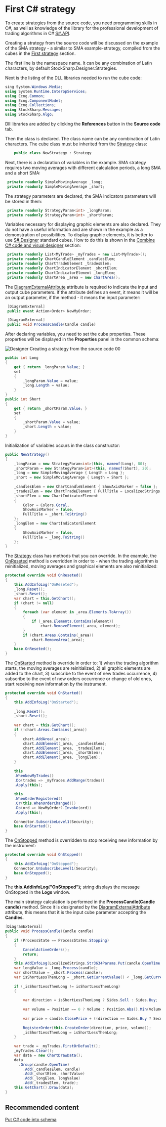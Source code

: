 # First C\# strategy

To create strategies from the source code, you need programming skills in C\#, as well as knowledge of the library for the professional development of trading algorithms in C\# [S\#.API](StockSharpAbout.md).

Creating a strategy from the source code will be discussed on the example of the SMA strategy \- a similar to SMA example\-strategy, compiled from the cubes in the [First strategy](Designer_Algorithm_creation_of_elements.md) section.

The first line is the namespace name. It can be any combination of Latin characters, by default StockSharp.Designer.Strategies.

Next is the listing of the DLL libraries needed to run the cube code:

```cs
sing System.Windows.Media;
using System.Runtime.InteropServices;
using Ecng.Common;
using Ecng.ComponentModel;
using Ecng.Collections;
using StockSharp.Messages;
using StockSharp.Algo;
```

Dll libraries are added by clicking the **References** button in the **Source code** tab.

Then the class is declared. The class name can be any combination of Latin characters. The cube class must be inherited from the [Strategy](../api/StockSharp.Algo.Strategies.Strategy.html) class:

```cs
	public class NewStrategy : Strategy
```

Next, there is a declaration of variables in the example. SMA strategy requires two moving averages with different calculation periods, a long SMA and a short SMA:

```cs
 private readonly SimpleMovingAverage _long;
 private readonly SimpleMovingAverage _short;
```

The strategy parameters are declared, the SMA indicators parameters will be stored in them:

```cs
 private readonly StrategyParam<int> _longParam;
 private readonly StrategyParam<int> _shortParam;
```

Variables necessary for displaying graphic elements are also declared. They do not have a useful information and are shown in the example as a demonstration of possibilities. To display graphic elements, it is better to use [S\#.Designer](Designer.md) standard cubes. How to do this is shown in the [Combine C\# code and visual designer](Designer_Combine_Source_code_and_standard_elements.md) section:

```cs
 private readonly List<MyTrade> _myTrades = new List<MyTrade>();
 private readonly ChartCandleElement _candlesElem;
 private readonly ChartTradeElement _tradesElem;
 private readonly ChartIndicatorElement _shortElem;
 private readonly ChartIndicatorElement _longElem; 
 private readonly ChartArea _area = new ChartArea();
```

The [DiagramExternalAttribute](../api/StockSharp.Xaml.Diagram.Elements.DiagramExternalAttribute.html) attribute is required to indicate the input and output cube parameters. If the attribute defines an event, it means it will be an output parameter, if the method \- it means the input parameter:

```cs
 [DiagramExternal]
 public event Action<Order> NewMyOrder;
```
```cs
 [DiagramExternal]
 public void ProcessCandle(Candle candle)
```

After declaring variables, you need to set the cube properties. These properties will be displayed in the **Properties** panel in the common schema:

![Designer Creating a strategy from the source code 00](../images/Designer_Creating_strategy_from_source_code_00.png)

```cs
public int Long
{
    get { return _longParam.Value; }
    set
    {
        _longParam.Value = value;
        _long.Length = value;
    }
}
public int Short
{
    get { return _shortParam.Value; }
    set
    {
        _shortParam.Value = value;
        _short.Length = value;
    }
}
```

Initialization of variables occurs in the class constructor:

```cs
public NewStrategy()
{
    _longParam = new StrategyParam<int>(this, nameof(Long), 80);
    _shortParam = new StrategyParam<int>(this, nameof(Short), 20);
    _long = new SimpleMovingAverage { Length = Long };
    _short = new SimpleMovingAverage { Length = Short };
    
    _candlesElem = new ChartCandleElement { ShowAxisMarker = false };
    _tradesElem = new ChartTradeElement { FullTitle = LocalizedStrings.Str985 };
    _shortElem = new ChartIndicatorElement
    {
        Color = Colors.Coral,
        ShowAxisMarker = false,
        FullTitle = _short.ToString()
    };
    _longElem = new ChartIndicatorElement
    {
        ShowAxisMarker = false,
        FullTitle = _long.ToString()
    };
}
```

The [Strategy](../api/StockSharp.Algo.Strategies.Strategy.html) class has methods that you can override. In the example, the [OnReseted](../api/StockSharp.Algo.Strategies.Strategy.OnReseted.html) method is overridden in order to \- when the trading algorithm is reinitialized, moving averages and graphical elements are also reinitialized:

```cs
protected override void OnReseted()
{
    this.AddInfoLog("OnReseted");
    _long.Reset();
    _short.Reset();
    var chart = this.GetChart();
    if (chart != null)
    {
        foreach (var element in _area.Elements.ToArray())
        {
            if (_area.Elements.Contains(element))
                chart.RemoveElement(_area, element);
        }
        if (chart.Areas.Contains(_area))
            chart.RemoveArea(_area);
    }
    base.OnReseted();
}
```

The [OnStarted](../api/StockSharp.Algo.Strategies.Strategy.OnStarted.html) method is override in order to: 1) when the trading algorithm starts, the moving averages are reinitialized, 2) all graphic elements are added to the chart, 3) subscribe to the event of new trades occurrence, 4) subscribe to the event of new orders occurrence or change of old ones, start receiving new information by the instrument.

```cs
protected override void OnStarted()
{
    this.AddInfoLog("OnStarted");
    
    _long.Reset();
    _short.Reset();
   
    var chart = this.GetChart();
    if (!chart.Areas.Contains(_area))
    {
        chart.AddArea(_area);
        chart.AddElement(_area, _candlesElem);
        chart.AddElement(_area, _tradesElem);
        chart.AddElement(_area, _shortElem);
        chart.AddElement(_area, _longElem);
    }
   
    this
    .WhenNewMyTrades()
    .Do(trades => _myTrades.AddRange(trades))
    .Apply(this);
   
    this
    .WhenOrderRegistered()
    .Or(this.WhenOrderChanged())
    .Do(ord => NewMyOrder?.Invoke(ord))
    .Apply(this);
    
    Connector.SubscribeLevel1(Security);
    base.OnStarted();
}
```

The [OnStopped](../api/StockSharp.Algo.Strategies.Strategy.OnStopped.html) method is overridden to stop receiving new information by the instrument:

```cs
protected override void OnStopped()
{
    this.AddInfoLog("OnStopped");
    Connector.UnSubscribeLevel1(Security);
    base.OnStopped();
}
```

The **this.AddInfoLog("OnStopped");** string displays the message OnStopped in the **Logs** window.

The main strategy calculation is performed in the **ProcessCandle(Candle candle)** method. Since it is designated by the [DiagramExternalAttribute](../api/StockSharp.Xaml.Diagram.Elements.DiagramExternalAttribute.html) attribute, this means that it is the input cube parameter accepting the **Candles**.

```cs
[DiagramExternal]
public void ProcessCandle(Candle candle)
{
    if (ProcessState == ProcessStates.Stopping)
    {
        CancelActiveOrders();
        return;
    }
    this.AddInfoLog(LocalizedStrings.Str3634Params.Put(candle.OpenTime, candle.OpenPrice, candle.HighPrice, candle.LowPrice, candle.ClosePrice, candle.TotalVolume, candle.Security));
    var longValue = _long.Process(candle);
    var shortValue = _short.Process(candle);
    var isShortLessThenLong = _short.GetCurrentValue() < _long.GetCurrentValue();
   
    if (_isShortLessThenLong != isShortLessThenLong)
    {
     
        var direction = isShortLessThenLong ? Sides.Sell : Sides.Buy;
       
        var volume = Position == 0 ? Volume : Position.Abs().Min(Volume) * 2;
      
        var price = candle.ClosePrice + ((direction == Sides.Buy ? Security.PriceStep : -Security.PriceStep) ?? 1);
     
        RegisterOrder(this.CreateOrder(direction, price, volume));
        _isShortLessThenLong = isShortLessThenLong;
    }
  
    var trade = _myTrades.FirstOrDefault();
    _myTrades.Clear();
    var data = new ChartDrawData();
    data
      .Group(candle.OpenTime)
        .Add(_candlesElem, candle)
        .Add(_shortElem, shortValue)
        .Add(_longElem, longValue)
        .Add(_tradesElem, trade);
    this.GetChart().Draw(data);
}
```

## Recommended content

[Put C\# code into schema](Designer_Integration_Source_code_in_scheme.md)
